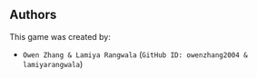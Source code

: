 ## Authors

This game was created by:

- `Owen Zhang & Lamiya Rangwala` (`GitHub ID: owenzhang2004 & lamiyarangwala`)
